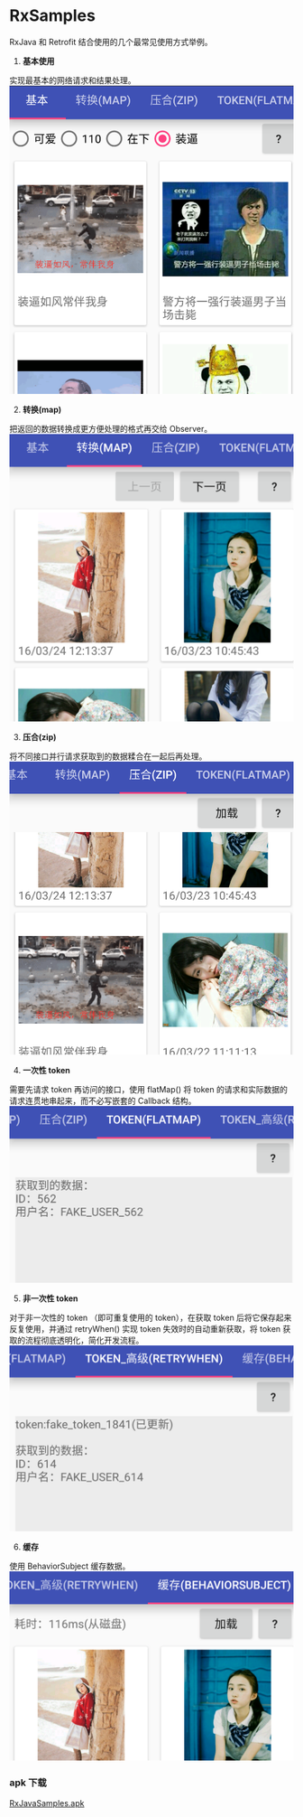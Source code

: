 RxSamples
================
RxJava 和 Retrofit 结合使用的几个最常见使用方式举例。

1. **基本使用**

  实现最基本的网络请求和结果处理。
  ![screenshot_1](./images/screenshot_1.png)

2. **转换(map)**

  把返回的数据转换成更方便处理的格式再交给 Observer。
  ![screenshot_2](./images/screenshot_2.png)

3. **压合(zip)**

  将不同接口并行请求获取到的数据糅合在一起后再处理。
  ![screenshot_3](./images/screenshot_3.png)

4. **一次性 token**

  需要先请求 token 再访问的接口，使用 flatMap() 将 token 的请求和实际数据的请求连贯地串起来，而不必写嵌套的 Callback 结构。
  ![screenshot_4](./images/screenshot_4.png)

5. **非一次性 token**

  对于非一次性的 token （即可重复使用的 token），在获取 token 后将它保存起来反复使用，并通过 retryWhen() 实现 token 失效时的自动重新获取，将 token 获取的流程彻底透明化，简化开发流程。
  ![screenshot_5](./images/screenshot_5.png)

6. **缓存**

  使用 BehaviorSubject 缓存数据。
  ![screenshot_6](./images/screenshot_6.png)

### apk 下载
[RxJavaSamples.apk](https://github.com/rengwuxian/RxJavaSamples/releases/download/1.0/RxJavaSamples.apk)